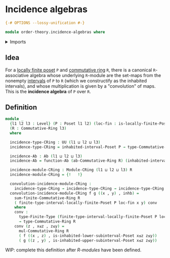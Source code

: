 # Incidence algebras

```agda
{-# OPTIONS --lossy-unification #-}

module order-theory.incidence-algebras where
```

<details><summary>Imports</summary>

```agda
open import commutative-algebra.commutative-rings
open import commutative-algebra.sums-of-finite-families-of-elements-commutative-rings

open import foundation.dependent-pair-types
open import foundation.function-extensionality
open import foundation.inhabited-types
open import foundation.universe-levels

open import foundation-core.cartesian-product-types
open import foundation-core.homotopies
open import foundation-core.identity-types
open import foundation-core.sets

open import group-theory.abelian-groups
open import group-theory.endomorphism-rings-abelian-groups
open import group-theory.function-abelian-groups
open import group-theory.homomorphisms-abelian-groups
open import group-theory.semigroups

open import linear-algebra.left-modules-rings
open import linear-algebra.modules-commutative-rings

open import order-theory.finite-preorders
open import order-theory.finite-posets
open import order-theory.interval-subposets
open import order-theory.locally-finite-posets
open import order-theory.posets

open import ring-theory.homomorphisms-rings
open import ring-theory.rings
open import ring-theory.semirings

open import univalent-combinatorics.finite-types
```

</details>

## Idea

For a [locally finite poset](order-theory.locally-finite-posets.md) `P` and
[commutative ring](commutative-algebra.commutative-rings.md) `R`, there is a
canonical `R`-associative algebra whose underlying `R`-module are the set-maps
from the nonempty [intervals](order-theory.interval-subposets.md) of `P` to `R`
(which we constructify as the inhabited intervals), and whose multiplication is
given by a "convolution" of maps. This is the **incidence algebra** of `P` over
`R`.

## Definition

```agda
module _
  {l1 l2 l3 : Level} (P : Poset l1 l2) (loc-fin : is-locally-finite-Poset P)
  (R : Commutative-Ring l3)
  where

  incidence-type-CRing : UU (l1 ⊔ l2 ⊔ l3)
  incidence-type-CRing = inhabited-interval-Poset P → type-Commutative-Ring R

  incidence-Ab : Ab (l1 ⊔ l2 ⊔ l3)
  incidence-Ab = function-Ab (ab-Commutative-Ring R) (inhabited-interval-Poset P)

  incidence-module-CRing : Module-CRing (l1 ⊔ l2 ⊔ l3) R
  incidence-module-CRing = {!   !}

  convolution-incidence-module-CRing :
    incidence-type-CRing → incidence-type-CRing → incidence-type-CRing
  convolution-incidence-module-CRing f g ((x , y) , inhb) =
    sum-finite-Commutative-Ring R
    ( finite-type-interval-locally-finite-Poset P loc-fin x y) conv
    where
    conv :
      type-Finite-Type (finite-type-interval-locally-finite-Poset P loc-fin x y)
      → type-Commutative-Ring R
    conv (z , x≤z , z≤y) =
      mul-Commutative-Ring R
      ( f ((x , z) , is-inhabited-lower-subinterval-Poset x≤z z≤y))
      ( g ((z , y) , is-inhabited-upper-subinterval-Poset x≤z z≤y))
```

WIP: complete this definition after _R-modules_ have been defined.
